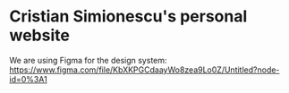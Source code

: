 # Cristian Simionescu's personal website

We are using Figma for the design system: https://www.figma.com/file/KbXKPGCdaayWo8zea9Lo0Z/Untitled?node-id=0%3A1
